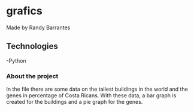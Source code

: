 # grafics
Made by Randy Barrantes
## Technologies
-Python
### About the project
In the file there are some data on the tallest buildings in the world and the genes in percentage of Costa Ricans. With these data, a bar graph is created for the buildings and a pie graph for the genes.
